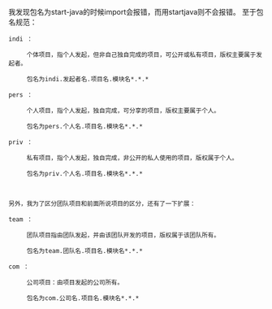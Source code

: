 我发现包名为start-java的时候import会报错，而用startjava则不会报错。
至于包名规范：

    indi ：

         个体项目，指个人发起，但非自己独自完成的项目，可公开或私有项目，版权主要属于发起者。

         包名为indi.发起者名.项目名.模块名*.*.*

    pers ：

         个人项目，指个人发起，独自完成，可分享的项目，版权主要属于个人。

         包名为pers.个人名.项目名.模块名*.*.*

    priv ：

         私有项目，指个人发起，独自完成，非公开的私人使用的项目，版权属于个人。

         包名为priv.个人名.项目名.模块名*.*.* 

 

    另外，我为了区分团队项目和前面所说项目的区分，还有了一下扩展：

    team ：

         团队项目指由团队发起，并由该团队开发的项目，版权属于该团队所有。

         包名为team.团队名.项目名.模块名*.*.* 

    com ：

         公司项目：由项目发起的公司所有。

         包名为com.公司名.项目名.模块名*.*.* 
         
